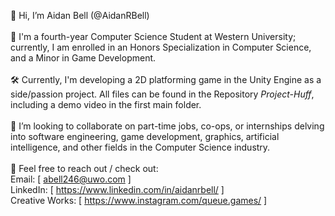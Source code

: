 👋 Hi, I’m Aidan Bell (@AidanRBell)\
\
📕 I'm a fourth-year Computer Science Student at Western University; currently, I am enrolled in an Honors Specialization in Computer Science, and a Minor in Game Development.\
\
🛠 Currently, I'm developing a 2D platforming game in the Unity Engine as a side/passion project. All files can be found in the Repository *Project-Huff*, including a demo video in the first main folder.\
\
👥 I’m looking to collaborate on part-time jobs, co-ops, or internships delving into  software engineering, game development, graphics, artificial intelligence, and other fields in the Computer Science industry.\
\
💬 Feel free to reach out / check out:\
    Email: [ abell246@uwo.com ]\
    LinkedIn: [ https://www.linkedin.com/in/aidanrbell/ ]\
    Creative Works: [ https://www.instagram.com/queue.games/ ]
